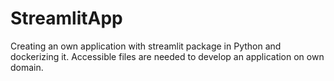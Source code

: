 # StreamlitApp
Creating an own application with streamlit package in Python and dockerizing it. 
Accessible files are needed to develop an application on own domain.
